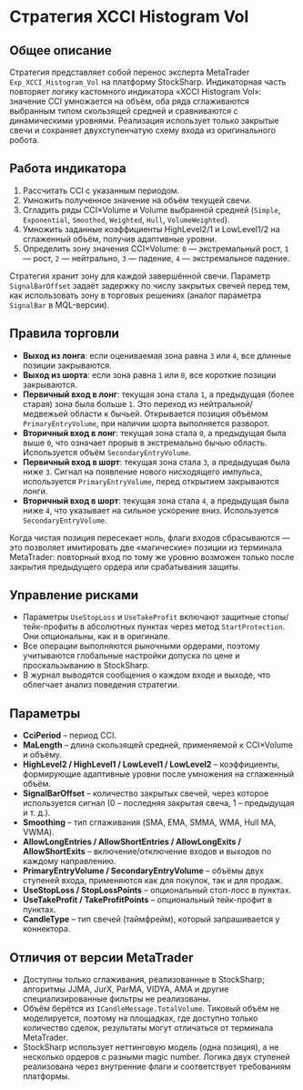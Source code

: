 # Стратегия XCCI Histogram Vol

## Общее описание
Стратегия представляет собой перенос эксперта MetaTrader `Exp_XCCI_Histogram_Vol` на платформу StockSharp. Индикаторная часть повторяет логику кастомного индикатора «XCCI Histogram Vol»: значение CCI умножается на объём, оба ряда сглаживаются выбранным типом скользящей средней и сравниваются с динамическими уровнями. Реализация использует только закрытые свечи и сохраняет двухступенчатую схему входа из оригинального робота.

## Работа индикатора
1. Рассчитать CCI с указанным периодом.
2. Умножить полученное значение на объём текущей свечи.
3. Сгладить ряды CCI×Volume и Volume выбранной средней (`Simple`, `Exponential`, `Smoothed`, `Weighted`, `Hull`, `VolumeWeighted`).
4. Умножить заданные коэффициенты HighLevel2/1 и LowLevel1/2 на сглаженный объём, получив адаптивные уровни.
5. Определить зону значения CCI×Volume: `0` — экстремальный рост, `1` — рост, `2` — нейтрально, `3` — падение, `4` — экстремальное падение.

Стратегия хранит зону для каждой завершённой свечи. Параметр `SignalBarOffset` задаёт задержку по числу закрытых свечей перед тем, как использовать зону в торговых решениях (аналог параметра `SignalBar` в MQL-версии).

## Правила торговли
- **Выход из лонга**: если оцениваемая зона равна `3` или `4`, все длинные позиции закрываются.
- **Выход из шорта**: если зона равна `1` или `0`, все короткие позиции закрываются.
- **Первичный вход в лонг**: текущая зона стала `1`, а предыдущая (более старая) зона была больше `1`. Это переход из нейтральной/медвежьей области к бычьей. Открывается позиция объёмом `PrimaryEntryVolume`, при наличии шорта выполняется разворот.
- **Вторичный вход в лонг**: текущая зона стала `0`, а предыдущая была выше `0`, что означает прорыв в экстремально бычью область. Используется объём `SecondaryEntryVolume`.
- **Первичный вход в шорт**: текущая зона стала `3`, а предыдущая была ниже `3`. Сигнал на появление нового нисходящего импульса, используется `PrimaryEntryVolume`, перед открытием закрываются лонги.
- **Вторичный вход в шорт**: текущая зона стала `4`, а предыдущая была ниже `4`, что указывает на сильное ускорение вниз. Используется `SecondaryEntryVolume`.

Когда чистая позиция пересекает ноль, флаги входов сбрасываются — это позволяет имитировать две «магические» позиции из терминала MetaTrader: повторный вход по тому же уровню возможен только после закрытия предыдущего ордера или срабатывания защиты.

## Управление рисками
- Параметры `UseStopLoss` и `UseTakeProfit` включают защитные стопы/тейк-профиты в абсолютных пунктах через метод `StartProtection`. Они опциональны, как и в оригинале.
- Все операции выполняются рыночными ордерами, поэтому учитываются глобальные настройки допуска по цене и проскальзыванию в StockSharp.
- В журнал выводятся сообщения о каждом входе и выходе, что облегчает анализ поведения стратегии.

## Параметры
- **CciPeriod** – период CCI.
- **MaLength** – длина скользящей средней, применяемой к CCI×Volume и объёму.
- **HighLevel2 / HighLevel1 / LowLevel1 / LowLevel2** – коэффициенты, формирующие адаптивные уровни после умножения на сглаженный объём.
- **SignalBarOffset** – количество закрытых свечей, через которое используется сигнал (0 – последняя закрытая свеча, 1 – предыдущая и т. д.).
- **Smoothing** – тип сглаживания (SMA, EMA, SMMA, WMA, Hull MA, VWMA).
- **AllowLongEntries / AllowShortEntries / AllowLongExits / AllowShortExits** – включение/отключение входов и выходов по каждому направлению.
- **PrimaryEntryVolume / SecondaryEntryVolume** – объёмы двух ступеней входа, применяются как для покупок, так и для продаж.
- **UseStopLoss / StopLossPoints** – опциональный стоп-лосс в пунктах.
- **UseTakeProfit / TakeProfitPoints** – опциональный тейк-профит в пунктах.
- **CandleType** – тип свечей (таймфрейм), который запрашивается у коннектора.

## Отличия от версии MetaTrader
- Доступны только сглаживания, реализованные в StockSharp; алгоритмы JJMA, JurX, ParMA, VIDYA, AMA и другие специализированные фильтры не реализованы.
- Объём берётся из `ICandleMessage.TotalVolume`. Тиковый объём не моделируется, поэтому на площадках, где доступно только количество сделок, результаты могут отличаться от терминала MetaTrader.
- StockSharp использует неттинговую модель (одна позиция), а не несколько ордеров с разными magic number. Логика двух ступеней реализована через внутренние флаги и соответствует требованиям платформы.
